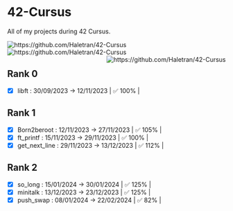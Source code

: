 # 42-Cursus
All of my projects during 42 Cursus.

<img src="https://badges.pufler.dev/visits/Haletran/42-Cursus" alt="https://github.com/Haletran/42-Cursus"> </img>
<img src="https://badges.pufler.dev/created/Haletran/42-Cursus" alt="https://github.com/Haletran/42-Cursus"> </img>
<img align="right" src="https://badges.pufler.dev/commits/monthly/Haletran" alt="https://github.com/Haletran/42-Cursus"> </img>

## Rank 0
- [x] libft : 30/09/2023 -> 12/11/2023 | ✅ 100% |
## Rank 1
- [x] Born2beroot : 12/11/2023 -> 27/11/2023 | ✅ 105% |
- [x] ft_printf : 15/11/2023 -> 29/11/2023 | ✅ 100% |
- [x] get_next_line : 29/11/2023 -> 13/12/2023 | ✅ 112% |
## Rank 2
- [x] so_long : 15/01/2024 -> 30/01/2024 | ✅ 125% |
- [x] minitalk : 13/12/2023 -> 23/12/2023 | ✅ 125% |
- [x] push_swap : 08/01/2024 -> 22/02/2024 | ✅ 82% |